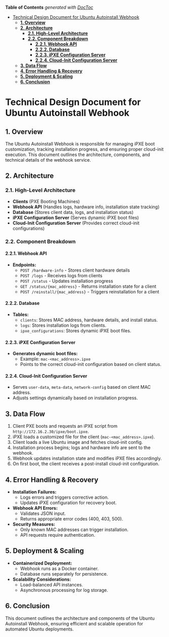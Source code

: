 <!-- START doctoc generated TOC please keep comment here to allow auto update -->
<!-- DON'T EDIT THIS SECTION, INSTEAD RE-RUN doctoc TO UPDATE -->
**Table of Contents**  *generated with [DocToc](https://github.com/thlorenz/doctoc)*

- [Technical Design Document for Ubuntu Autoinstall Webhook](#technical-design-document-for-ubuntu-autoinstall-webhook)
  - [**1. Overview**](#1-overview)
  - [**2. Architecture**](#2-architecture)
    - [**2.1. High-Level Architecture**](#21-high-level-architecture)
    - [**2.2. Component Breakdown**](#22-component-breakdown)
      - [**2.2.1. Webhook API**](#221-webhook-api)
      - [**2.2.2. Database**](#222-database)
      - [**2.2.3. iPXE Configuration Server**](#223-ipxe-configuration-server)
      - [**2.2.4. Cloud-Init Configuration Server**](#224-cloud-init-configuration-server)
  - [**3. Data Flow**](#3-data-flow)
  - [**4. Error Handling & Recovery**](#4-error-handling--recovery)
  - [**5. Deployment & Scaling**](#5-deployment--scaling)
  - [**6. Conclusion**](#6-conclusion)

<!-- END doctoc generated TOC please keep comment here to allow auto update -->

# Technical Design Document for Ubuntu Autoinstall Webhook

## **1. Overview**

The Ubuntu Autoinstall Webhook is responsible for managing iPXE boot customization, tracking installation progress, and ensuring proper cloud-init execution. This document outlines the architecture, components, and technical details of the webhook service.

## **2. Architecture**

### **2.1. High-Level Architecture**

- **Clients** (PXE Booting Machines)
- **Webhook API** (Handles logs, hardware info, installation state tracking)
- **Database** (Stores client data, logs, and installation status)
- **iPXE Configuration Server** (Serves dynamic iPXE boot files)
- **Cloud-Init Configuration Server** (Provides correct cloud-init configurations)

### **2.2. Component Breakdown**

#### **2.2.1. Webhook API**

- **Endpoints:**
  - `POST /hardware-info` - Stores client hardware details
  - `POST /logs` - Receives logs from clients
  - `POST /status` - Updates installation progress
  - `GET /status/{mac_address}` - Returns installation state for a client
  - `POST /reinstall/{mac_address}` - Triggers reinstallation for a client

#### **2.2.2. Database**

- **Tables:**
  - `clients`: Stores MAC address, hardware details, and install status.
  - `logs`: Stores installation logs from clients.
  - `ipxe_configurations`: Stores dynamic iPXE boot files.

#### **2.2.3. iPXE Configuration Server**

- **Generates dynamic boot files:**
  - Example: `mac-<mac_address>.ipxe`
  - Points to the correct cloud-init configuration based on client status.

#### **2.2.4. Cloud-Init Configuration Server**

- Serves `user-data`, `meta-data`, `network-config` based on client MAC address.
- Adjusts settings dynamically based on installation progress.

## **3. Data Flow**

1. Client PXE boots and requests an iPXE script from `http://172.16.2.30/ipxe/boot.ipxe`.
2. iPXE loads a customized file for the client (`mac-<mac_address>.ipxe`).
3. Client loads a live Ubuntu image and fetches cloud-init config.
4. Installation process begins; logs and hardware info are sent to the webhook.
5. Webhook updates installation state and modifies iPXE files accordingly.
6. On first boot, the client receives a post-install cloud-init configuration.

## **4. Error Handling & Recovery**

- **Installation Failures:**
  - Logs errors and triggers corrective action.
  - Updates iPXE configuration for recovery boot.
- **Webhook API Errors:**
  - Validates JSON input.
  - Returns appropriate error codes (400, 403, 500).
- **Security Measures:**
  - Only known MAC addresses can trigger installation.
  - API requests require authentication.

## **5. Deployment & Scaling**

- **Containerized Deployment:**
  - Webhook runs as a Docker container.
  - Database runs separately for persistence.
- **Scalability Considerations:**
  - Load-balanced API instances.
  - Asynchronous processing for log storage.

## **6. Conclusion**

This document outlines the architecture and components of the Ubuntu Autoinstall Webhook, ensuring efficient and scalable operation for automated Ubuntu deployments.
